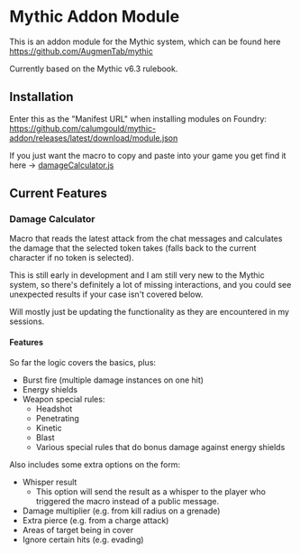 # Mythic Addon Module

This is an addon module for the Mythic system, which can be found here https://github.com/AugmenTab/mythic

Currently based on the Mythic v6.3 rulebook.

## Installation

Enter this as the "Manifest URL" when installing modules on Foundry:
https://github.com/calumgould/mythic-addon/releases/latest/download/module.json

If you just want the macro to copy and paste into your game you get find it here -> [damageCalculator.js](src/scripts/macros/damageCalculator.js)

## Current Features

### Damage Calculator

Macro that reads the latest attack from the chat messages and calculates the damage that the selected token takes (falls back to the current character if no token is selected).

This is still early in development and I am still very new to the Mythic system, so there's definitely a lot of missing interactions, and you could see unexpected results if your case isn't covered below.

Will mostly just be updating the functionality as they are encountered in my sessions.

#### Features

So far the logic covers the basics, plus:
- Burst fire (multiple damage instances on one hit)
- Energy shields
- Weapon special rules:
  - Headshot
  - Penetrating
  - Kinetic
  - Blast
  - Various special rules that do bonus damage against energy shields


Also includes some extra options on the form:
- Whisper result
  - This option will send the result as a whisper to the player who triggered the macro instead of a public message.
- Damage multiplier (e.g. from kill radius on a grenade)
-  Extra pierce (e.g. from a charge attack)
- Areas of target being in cover
- Ignore certain hits (e.g. evading)
